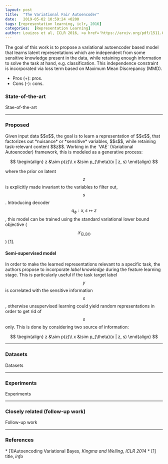 ```yaml
---
layout: post
title:  "The Variational Fair Autoencoder"
date:   2019-05-02 10:59:24 +0200
tags: [representation learning, iclr, 2016]
categories:  [Representation Learning]
author: Louizos et al, ICLR 2016, <a href='https://arxiv.org/pdf/1511.00830.pdf' target='_blank'>[link]</a>
---
```




<div class="summary">
The goal of this work is to propose a variational autoencoder based model that learns latent representations which are independent from some sensitive knowledge  present in the data, while retaining enough information to solve the task at hand, e.g. classification. This independence constraint is incorporated via  loss term based on Maximum Mean Discrepancy (MMD).
<ul>
<li><span class="procons">Pros (+):</span> pros.</li>
<li><span class="procons">Cons (-):</span> cons.</li>
</ul>
</div>


<h3 class="section sota"> State-of-the-art </h3>
Stae-of-the-art

---

<h3 class="section proposed"> Proposed </h3>
Given input data $$x$$, the goal is to learn a representation of $$x$$, that factorizes out *nuisance* or *sensitive* variables, $$s$$, while retaining task-relevant content $$z$$. Working in the `VAE` (Variational Autoencoder) framework, this is modeled as a generative process:

$$
\begin{align}
z &\sim p(z)\\
x &\sim p_{\theta}(x | z, s)
\end{align}
$$

where the prior on latent $$z$$ is explicitly made invariant to the variables to filter out, $$s$$. Introducing decoder $$q_{\phi}: x, s \mapsto z$$, this model can be trained using the standard variational lower bound objective ($$\mathcal{L}_{\text{ELBO}}$$) <span class="citations">[1]</span>.


#### Semi-supervised model
In order to make the learned representations relevant to a specific task, the authors propose to incorporate *label knowledge* during the feature learning stage. This is particularly useful if the task target label $$y$$ is correlated with the sensitive information $$s$$, otherwise unsupervised learning could yield random representations in order to get rid of $$s$$ only. This is done by considering two source of information: 


$$
\begin{align}
z &\sim p(z)\\
x &\sim p_{\theta}(x | z, s)
\end{align}
$$

---

<h3 class="section dataset"> Datasets </h3>

Datasets


---

<h3 class="section experiments"> Experiments </h3>

Experiments

---

<h3 class="section followup">Closely related (follow-up work)</h3>

Follow-up work

---

<h3 class="section references"> References </h3>
* <span class="citations">[1]</span>Autoencoding Variational Bayes, <i>Kingma and Welling, ICLR 2014</i>
* <span class="citations">[1]</span> title, <i>info</i>
